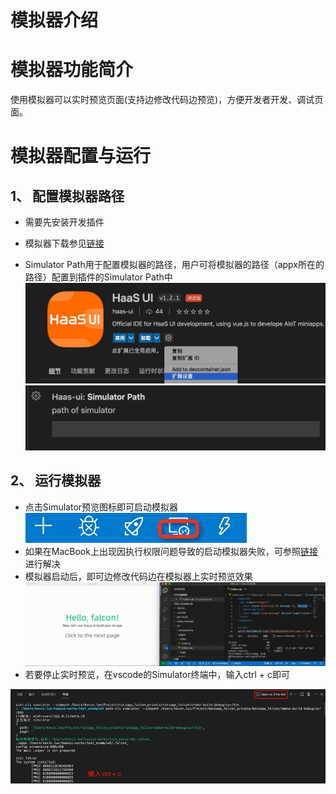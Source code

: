 # 模拟器介绍

# 模拟器功能简介

使用模拟器可以实时预览页面(支持边修改代码边预览)，方便开发者开发、调试页面。

# 模拟器配置与运行

## 1、 配置模拟器路径

- 需要先安装开发插件
- 模拟器下载参见[链接](quick/env)

- Simulator Path用于配置模拟器的路径，用户可将模拟器的路径（appx所在的路径）配置到插件的Simulator Path中
  ![img](../../_images/sim1.png)
  ![img](../../_images/sim1_1.png)

## 2、 运行模拟器

-  点击Simulator预览图标即可启动模拟器
  ![img](../../_images/sim2.png)
- 如果在MacBook上出现因执行权限问题导致的启动模拟器失败，可参照[链接](app/simulator/attention)进行解决
-  模拟器启动后，即可边修改代码边在模拟器上实时预览效果
  ![img](../../_images/sim3.gif)
- 若要停止实时预览，在vscode的Simulator终端中，输入ctrl + c即可

![image.png](../../_images/sim4.png)
